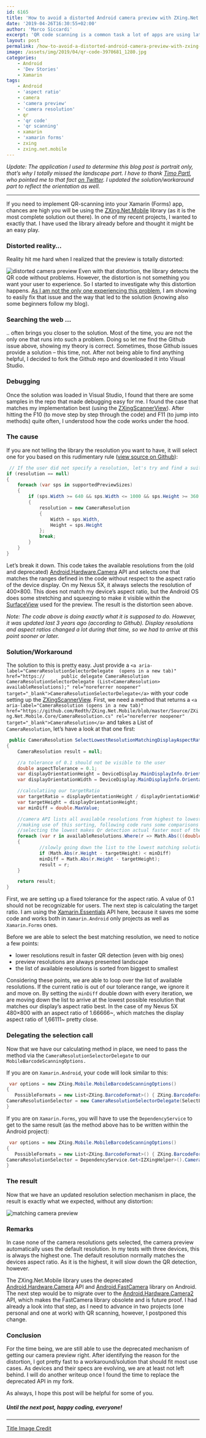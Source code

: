 ```yaml
---
id: 6165
title: 'How to avoid a distorted Android camera preview with ZXing.Net.Mobile [Updated]'
date: '2019-04-26T16:30:55+02:00'
author: 'Marco Siccardi'
excerpt: 'QR code scanning is a common task a lot of apps are using lately. With ZXing.Net.Mobile, we have a library at hand that makes this pretty easy in our Xamarin applications. This post will show you how to avoid a distorted camera preview when using the library on Android and explains why it might happen.'
layout: post
permalink: /how-to-avoid-a-distorted-android-camera-preview-with-zxing-net-mobile/
image: /assets/img/2019/04/qr-code-3970681_1280.jpg
categories:
    - Android
    - 'Dev Stories'
    - Xamarin
tags:
    - Android
    - 'aspect ratio'
    - camera
    - 'camera preview'
    - 'camera resolution'
    - qr
    - 'qr code'
    - 'qr scanning'
    - xamarin
    - 'xamarin forms'
    - zxing
    - zxing.net.mobile
---
```


*Update: The application I used to determine this blog post is portrait only, that’s why I totally missed the landscape part. I have to thank* [*Timo Partl*](https://twitter.com/tipartl)*, who pointed me to that fact [on Twitter](https://twitter.com/tipartl/status/1121810295247314944). I updated the solution/workaround part to reflect the orientation as well.*

---

If you need to implement QR-scanning into your Xamarin (Forms) app, chances are high you will be using the [ZXing.Net.Mobile](https://github.com/Redth/ZXing.Net.Mobile) library (as it is the most complete solution out there). In one of my recent projects, I wanted to exactly that. I have used the library already before and thought it might be an easy play.

### Distorted reality…

Reality hit me hard when I realized that the preview is totally distorted:

![distorted camera preview](/assets/img/2019/04/distorted-camera-preview.png)
Even with that distortion, the library detects the QR code without problems. However, the distortion is not something you want your user to experience. So I started to investigate why this distortion happens. [As I am not the only one experiencing this problem](https://github.com/Redth/ZXing.Net.Mobile/issues/808), I am showing to easily fix that issue and the way that led to the solution (knowing also some beginners follow my blog).

### Searching the web …

.. often brings you closer to the solution. Most of the time, you are not the only one that runs into such a problem. Doing so let me find the Github issue above, showing my theory is correct. Sometimes, those Github issues provide a solution – this time, not. After not being able to find anything helpful, I decided to fork the Github repo and downloaded it into Visual Studio.

### Debugging

Once the solution was loaded in Visual Studio, I found that there are some samples in the repo that made debugging easy for me. I found the case that matches my implementation best (using the [ZXingScannerView](https://github.com/Redth/ZXing.Net.Mobile/blob/master/Source/ZXing.Net.Mobile.Forms/ZXingScannerView.cs)). After hitting the F10 (to move step by step through the code) and F11 (to jump into methods) quite often, I understood how the code works under the hood.

### The cause

If you are not telling the library the resolution you want to have, it will select one for you based on this rudimentary rule ([view source on Github](https://github.com/Redth/ZXing.Net.Mobile/blob/ebcb4e4cdd716570d2c7e8c1112e4165b9550343/Source/ZXing.Net.Mobile.Android/CameraAccess/CameraController.cs#L272)):

``` csharp
 // If the user did not specify a resolution, let's try and find a suitable one
if (resolution == null)
{
    foreach (var sps in supportedPreviewSizes)
    {
        if (sps.Width >= 640 && sps.Width <= 1000 && sps.Height >= 360 && sps.Height <= 1000)
        {
            resolution = new CameraResolution
            {
                Width = sps.Width,
                Height = sps.Height
            };
            break;
        }
    }
}
```
 
Let’s break it down. This code takes the available resolutions from the (old and deprecated) [Android.Hardware.Camera](https://developer.xamarin.com/api/type/Android.Hardware.Camera/) API and selects one that matches the ranges defined in the code without respect to the aspect ratio of the device display. On my Nexus 5X, it always selects the resolution of 400×800. This does not match my device’s aspect ratio, but the Android OS does some stretching and squeezing to make it visible within the [SurfaceView](https://github.com/Redth/ZXing.Net.Mobile/blob/master/Source/ZXing.Net.Mobile.Android/ZXingSurfaceView.cs) used for the preview. The result is the distortion seen above.

*Note: The code above is doing exactly what it is supposed to do. However, it was updated last 3 years ago (according to Github). Display resolutions and aspect ratios changed a lot during that time, so we had to arrive at this point sooner or later.*

### Solution/Workaround

The solution to this is pretty easy. Just provide a `<a aria-label="CameraResolutionSelectorDelegate  (opens in a new tab)" href="https://		public delegate CameraResolution CameraResolutionSelectorDelegate (List<CameraResolution> availableResolutions);" rel="noreferrer noopener" target="_blank">CameraResolutionSelectorDelegate</a>` with your code setting up the [ZXingScannerView](https://github.com/Redth/ZXing.Net.Mobile/blob/master/Source/ZXing.Net.Mobile.Forms/ZXingScannerView.cs). First, we need a method that returns a `<a aria-label="CameraResolution (opens in a new tab)" href="https://github.com/Redth/ZXing.Net.Mobile/blob/master/Source/ZXing.Net.Mobile.Core/CameraResolution.cs" rel="noreferrer noopener" target="_blank">CameraResolution</a>` and takes a List of `CameraResolution`, let’s have a look at that one first:

``` csharp
 public CameraResolution SelectLowestResolutionMatchingDisplayAspectRatio(List<CameraResolution> availableResolutions)
{            
    CameraResolution result = null;

    //a tolerance of 0.1 should not be visible to the user
    double aspectTolerance = 0.1;
    var displayOrientationHeight = DeviceDisplay.MainDisplayInfo.Orientation == DisplayOrientation.Portrait ? DeviceDisplay.MainDisplayInfo.Height : DeviceDisplay.MainDisplayInfo.Width;
    var displayOrientationWidth = DeviceDisplay.MainDisplayInfo.Orientation == DisplayOrientation.Portrait ? DeviceDisplay.MainDisplayInfo.Width : DeviceDisplay.MainDisplayInfo.Height;

    //calculatiing our targetRatio
    var targetRatio = displayOrientationHeight / displayOrientationWidth;
    var targetHeight = displayOrientationHeight;
    var minDiff = double.MaxValue;

    //camera API lists all available resolutions from highest to lowest, perfect for us
    //making use of this sorting, following code runs some comparisons to select the lowest resolution that matches the screen aspect ratio and lies within tolerance
    //selecting the lowest makes Qr detection actual faster most of the time
    foreach (var r in availableResolutions.Where(r => Math.Abs(((double)r.Width / r.Height) - targetRatio) < aspectTolerance))
    {
            //slowly going down the list to the lowest matching solution with the correct aspect ratio
            if (Math.Abs(r.Height - targetHeight) < minDiff)
            minDiff = Math.Abs(r.Height - targetHeight);
            result = r;                
    }

    return result;
}
```
 
First, we are setting up a fixed tolerance for the aspect ratio. A value of 0.1 should not be recognizable for users. The next step is calculating the target ratio. I am using the [Xamarin.Essentials](https://docs.microsoft.com/en-us/xamarin/essentials/) API here, because it saves me some code and works both in `Xamarin.Android` only projects as well as `Xamarin.Forms` ones.

Before we are able to select the best matching resolution, we need to notice a few points:

- lower resolutions result in faster QR detection (even with big ones)
- preview resolutions are always presented landscape
- the list of available resolutions is sorted from biggest to smallest

Considering these points, we are able to loop over the list of available resolutions. If the current ratio is out of our tolerance range, we ignore it and move on. By setting the `minDiff` double down with every iteration, we are moving down the list to arrive at the lowest possible resolution that matches our display’s aspect ratio best. In the case of my Nexus 5X 480×800 with an aspect ratio of 1.66666~, which matches the display aspect ratio of 1,66111~ pretty close.

### Delegating the selection call

Now that we have our calculating method in place, we need to pass the method via the `CameraResolutionSelectorDelegate` to our `MobileBarcodeScanningOptions.`

If you are on `Xamarin.Android`, your code will look similar to this:

``` csharp
 var options = new ZXing.Mobile.MobileBarcodeScanningOptions()
{
   PossibleFormats = new List<ZXing.BarcodeFormat>() { ZXing.BarcodeFormat.QR_CODE },
CameraResolutionSelector = new CameraResolutionSelectorDelegate(SelectLowestResolutionMatchingDisplayAspectRatio)
}
```
 
If you are on `Xamarin.Forms`, you will have to use the `DependencyService` to get to the same result (as the method above has to be written within the Android project):

``` csharp
 var options = new ZXing.Mobile.MobileBarcodeScanningOptions()
{
   PossibleFormats = new List<ZXing.BarcodeFormat>() { ZXing.BarcodeFormat.QR_CODE },
CameraResolutionSelector = DependencyService.Get<IZXingHelper>().CameraResolutionSelectorDelegateImplementation
}
```
 
### The result

Now that we have an updated resolution selection mechanism in place, the result is exactly what we expected, without any distortion:

![matching camera preview](/assets/img/2019/04/matching-camera-preview.png)


### Remarks

In case none of the camera resolutions gets selected, the camera preview automatically uses the default resolution. In my tests with three devices, this is always the highest one. The default resolution normally matches the devices aspect ratio. As it is the highest, it will slow down the QR detection, however.

The ZXing.Net.Mobile library uses the deprecated [Android.Hardware.Camera](https://developer.xamarin.com/api/type/Android.Hardware.Camera/) API and [Android.FastCamera](https://github.com/jamesathey/FastAndroidCamera) library on Android. The next step would be to migrate over to the [Android.Hardware.Camera2](https://developer.xamarin.com/api/namespace/Android.Hardware.Camera2/) API, which makes the FastCamera library obsolete and is future proof. I had already a look into that step, as I need to advance in two projects (one personal and one at work) with QR scanning, however, I postponed this change.

### Conclusion

For the time being, we are still able to use the deprecated mechanism of getting our camera preview right. After identifying the reason for the distortion, I got pretty fast to a workaround/solution that should fit most use cases. As devices and their specs are evolving, we are at least not left behind. I will do another writeup once I found the time to replace the deprecated API in my fork.

As always, I hope this post will be helpful for some of you.

##### Until the next post, happy coding, everyone!

---

[Title Image Credit](https://pixabay.com/?utm_source=link-attribution&utm_medium=referral&utm_campaign=image&utm_content=3970681)